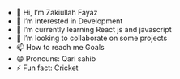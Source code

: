 - 👋 Hi, I’m Zakiullah Fayaz 
- 👀 I’m interested in Development
- 🌱 I’m currently learning React js and javascript
- 💞️ I’m looking to collaborate on some projects
- 📫 How to reach me Goals
- 😄 Pronouns: Qari sahib
- ⚡ Fun fact: Cricket

<!---
Zakiullahfayaz/Zakiullahfayaz is a ✨ special ✨ repository because its `README.md` (this file) appears on your GitHub profile.
You can click the Preview link to take a look at your changes.
--->
